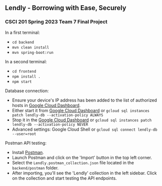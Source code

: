 ## Lendly - Borrowing with Ease, Securely

### CSCI 201 Spring 2023 Team 7 Final Project

In a first terminal:
- `cd backend`
- `mvn clean install`
- `mvn spring-boot:run`

In a second terminal:
- `cd frontend`
- `npm install .`
- `npm start`

Database connection:
- Ensure your device's IP address has been added to the list of authorized hosts in [Google Cloud Dashboard](https://console.cloud.google.com).
- Either start it from [Google Cloud Dashboard](https://console.cloud.google.com) or `gcloud sql instances patch lendly-db --activation-policy ALWAYS`
- Stop it in the [Google Cloud Dashboard](https://console.cloud.google.com) or `gcloud sql instances patch lendly-db --activation-policy NEVER`
- Advanced settings: Google Cloud Shell or `gcloud sql connect lendly-db --user=root`

Postman API testing:
- Install [Postman](https://www.postman.com/downloads/).
- Launch Postman and click on the 'Import' button in the top left corner.
- Select the `Lendly.postman_collection.json` file located in the `backend/postman` folder.
- After importing, you'll see the 'Lendly' collection in the left sidebar. Click on the collection and start testing the API endpoints.


